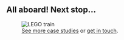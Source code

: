 <h2>
  All aboard! Next stop&hellip;
</h2>

<figure class="next-stop">
  <img
    alt="LEGO train"
    src="{{ site.url }}/assets/lego-train.jpg"
  />
  <figcaption>
    <a href="{{ '/#case_studies' | absolute_url }}">
      See more case studies</a>
    or
    <a href="{{ '/hire-me/' | absolute_url }}">
      get in touch</a>.
  </figcaption>
</figure>
